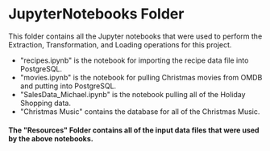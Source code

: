 # JupyterNotebooks Folder

This folder contains all the Jupyter notebooks that were used to perform the Extraction, Transformation, and Loading operations for this project.

* "recipes.ipynb" is the notebook for importing the recipe data file into PostgreSQL.
* "movies.ipynb" is the notebook for pulling Christmas movies from OMDB and putting into PostgreSQL.
* "SalesData_Michael.ipynb" is the notebook pulling all of the Holiday Shopping data. 
* "Christmas Music" contains the database for all of the Christmas Music. 

#### The "Resources" Folder contains all of the input data files that were used by the above notebooks.
